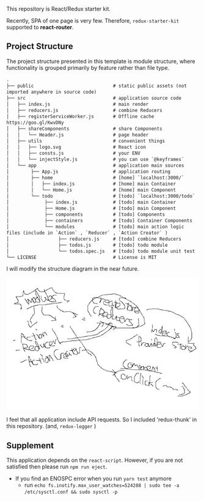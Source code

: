 This repository is React/Redux starter kit.

Recently, SPA of one page is very few. Therefore, `redux-starter-kit` supported to **react-router**.

## Project Structure

The project structure presented in this template is module structure, where functionality is grouped primarily by feature rather than file type.

```
.
├── public                             # static public assets (not imported anywhere in source code)
├── src                                # application source code
│   ├── index.js                       # main render
│   ├── reducers.js                    # combine Reducers
│   ├── registerServiceWorker.js       # Offline cache https://goo.gl/KwvDNy
│   ├── shareComponents                # share Components
│   │   └── Header.js                  # page header
│   ├── utils                          # convenient things
│   │   ├── logo.svg                   # React icon
│   │   ├── consts.js                  # your ENV
│   │   └── injectStyle.js             # you can use `@keyframes`
│   └── app                            # application main sources
│        ├── App.js                    # application routing
│        ├── home                      # [home] `localhost:3000/`
│        │   ├── index.js              # [home] main Container
│        │   └── Home.js               # [home] main Component
│        └── todo                      # [todo] `localhost:3000/todo`
│             ├── index.js             # [todo] main Container
│             ├── Home.js              # [todo] main Component
│             ├── components           # [todo] Components
│             ├── containers           # [todo] Container Components
│             └── modules              # [todo] main action logic files (include in `Action` , `Reducer` , `Action Creator` )
│                  ├── reducers.js     # [todo] combine Reducers
│                  ├── todos.js        # [todo] todo module
│                  └── todos.spec.js   # [todo] todo module unit test
└── LICENSE                            # License is MIT
```

I will modify the structure diagram in the near future.

![structure](https://raw.githubusercontent.com/shiopon01/redux-starter-kit/images/structure.jpg)

I feel that all application include API requests. So I included 'redux-thunk' in this repository. (and, `redux-logger` )

## Supplement

This application depends on the `react-script`. However, if you are not satisfied then please run `npm run eject`.

- If you find an ENOSPC error when you run `yarn test` anymore
  - run `echo fs.inotify.max_user_watches=524288 | sudo tee -a /etc/sysctl.conf && sudo sysctl -p`